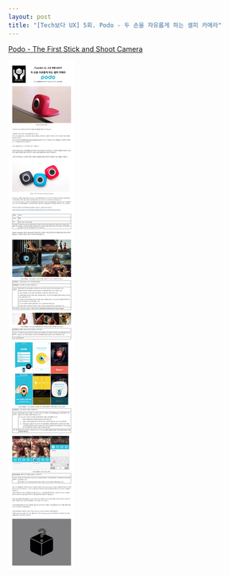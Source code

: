 ```yaml
---
layout: post
title: "[Tech보다 UX] 5회. Podo - 두 손을 자유롭게 하는 셀피 카메라"
---
```


[Podo - The First Stick and Shoot Camera](https://www.kickstarter.com/projects/podolabs/podo-the-first-stick-and-shoot-camera/)

<img class="alignnone size-full wp-image-58" src="https://raw.githubusercontent.com/midaeng/articles/gh-pages/images/blog/techux_podo.jpg"/>  

